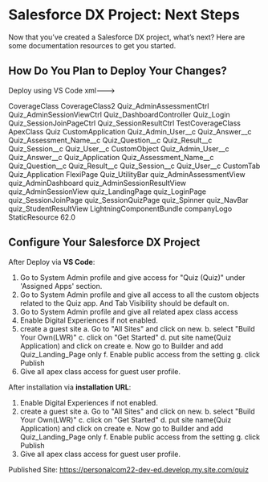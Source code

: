 # Salesforce DX Project: Next Steps

Now that you’ve created a Salesforce DX project, what’s next? Here are some documentation resources to get you started.

## How Do You Plan to Deploy Your Changes?
Deploy using VS Code
xml--->
<?xml version="1.0" encoding="UTF-8" standalone="yes"?>
<Package xmlns="http://soap.sforce.com/2006/04/metadata">
	<types>
		<members>CoverageClass</members>
		<members>CoverageClass2</members>
		<members>Quiz_AdminAssessmentCtrl</members>
		<members>Quiz_AdminSessionViewCtrl</members>
		<members>Quiz_DashboardController</members>
		<members>Quiz_Login</members>
		<members>Quiz_SessionJoinPageCtrl</members>
		<members>Quiz_SessionResultCtrl</members>
		<members>TestCoverageClass</members>
		<name>ApexClass</name>
	</types>
	<types>
		<members>Quiz</members>
		<name>CustomApplication</name>
	</types>
	<types>
		<members>Quiz_Admin_User__c</members>
		<members>Quiz_Answer__c</members>
		<members>Quiz_Assessment_Name__c</members>
		<members>Quiz_Question__c</members>
		<members>Quiz_Result__c</members>
		<members>Quiz_Session__c</members>
		<members>Quiz_User__c</members>
		<name>CustomObject</name>
	</types>
	<types>
		<members>Quiz_Admin_User__c</members>
		<members>Quiz_Answer__c</members>
		<members>Quiz_Application</members>
		<members>Quiz_Assessment_Name__c</members>
		<members>Quiz_Question__c</members>
		<members>Quiz_Result__c</members>
		<members>Quiz_Session__c</members>
		<members>Quiz_User__c</members>
		<name>CustomTab</name>
	</types>
	<types>
		<members>Quiz_Application</members>
		<name>FlexiPage</name>
		<members>Quiz_UtilityBar</members>
	</types>
	<types>
		<members>quiz_AdminAssessmentView</members>
		<members>quiz_AdminDashboard</members>
		<members>quiz_AdminSessionResultView</members>
		<members>quiz_AdminSessionView</members>
		<members>quiz_LandingPage</members>
		<members>quiz_LoginPage</members>
		<members>quiz_SessionJoinPage</members>
		<members>quiz_SessionQuizPage</members>
		<members>quiz_Spinner</members>
		<members>quiz_NavBar</members>
		<members>quiz_StudentResultView</members>
		<name>LightningComponentBundle</name>
	</types>
	<types>
		<members>companyLogo</members>
		<name>StaticResource</name>
	</types>
	<version>62.0</version>
</Package>

## Configure Your Salesforce DX Project
After Deploy via **VS Code**:
1. Go to System Admin profile and give access for "Quiz (Quiz)" under 'Assigned Apps' section.
2. Go to System Admin profile and give all access to all the custom objects related to the Quiz app. And Tab Visibility should be default on.
3. Go to System Admin profile and give all related apex class access
4. Enable Digital Experiences if not enabled.
5. create a guest site 
	a. Go to "All Sites" and click on new.
	b. select "Build Your Own(LWR)"
	c. click on "Get Started"
	d. put site name(Quiz Application) and click on create
	e. Now go to Builder and add Quiz_Landing_Page only
	f. Enable public access from the setting
	g. click Publish
6. Give all apex class access for guest user profile.

After installation via **installation URL**:
1. Enable Digital Experiences if not enabled.
2. create a guest site 
	a. Go to "All Sites" and click on new.
	b. select "Build Your Own(LWR)"
	c. click on "Get Started"
	d. put site name(Quiz Application) and click on create
	e. Now go to Builder and add Quiz_Landing_Page only
	f. Enable public access from the setting
	g. click Publish
3. Give all apex class access for guest user profile.
	

Published Site: https://personalcom22-dev-ed.develop.my.site.com/quiz
